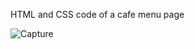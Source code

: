 HTML and CSS code of a cafe menu page 

![Capture](https://github.com/user-attachments/assets/f6f0e833-c70d-4a52-8801-6b02f0b4eaa8)
